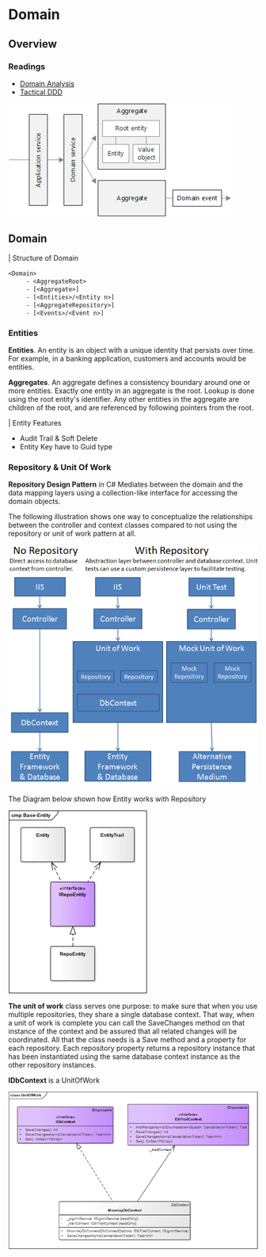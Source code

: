 # Domain

## Overview

### Readings
- [Domain Analysis](https://docs.microsoft.com/en-us/azure/architecture/microservices/model/domain-analysis)
- [Tactical DDD](https://docs.microsoft.com/en-us/azure/architecture/microservices/model/tactical-ddd)

![Diagram of tactical patterns in domain-driven design](images/ddd-patterns.png)


## Domain

| Structure of Domain

```
<Domain>
     - <AggregateRoot>
     - [<Aggregate>]
     - [<Entities>/<Entity n>]
     - [<AggregateRepository>]
     - [<Events>/<Event n>]

```

### Entities

**Entities**. An entity is an object with a unique identity that persists over time. For example, in a banking application, customers and accounts would be entities.

**Aggregates**. An aggregate defines a consistency boundary around one or more entities. Exactly one entity in an aggregate is the root. Lookup is done using the root entity's identifier. Any other entities in the aggregate are children of the root, and are referenced by following pointers from the root.

| Entity Features
- Audit Trail & Soft Delete
- Entity Key have to Guid type


### Repository & Unit Of Work

**Repository Design Pattern** in C# Mediates between the domain and the data mapping layers using a collection-like interface for accessing the domain objects.

The following illustration shows one way to conceptualize the relationships between the controller and context classes compared to not using the repository or unit of work pattern at all.

![Repo Pattern](images/repo-design-pattern.png)


The Diagram below shown how Entity works with Repository

![Base Entity](images/Base-Entity.png)

**The unit of work** class serves one purpose: to make sure that when you use multiple repositories, they share a single database context. That way, when a unit of work is complete you can call the SaveChanges method on that instance of the context and be assured that all related changes will be coordinated. All that the class needs is a Save method and a property for each repository. Each repository property returns a repository instance that has been instantiated using the same database context instance as the other repository instances.

**IDbContext** is a UnitOfWork 

![](images/unit-of-work.png)